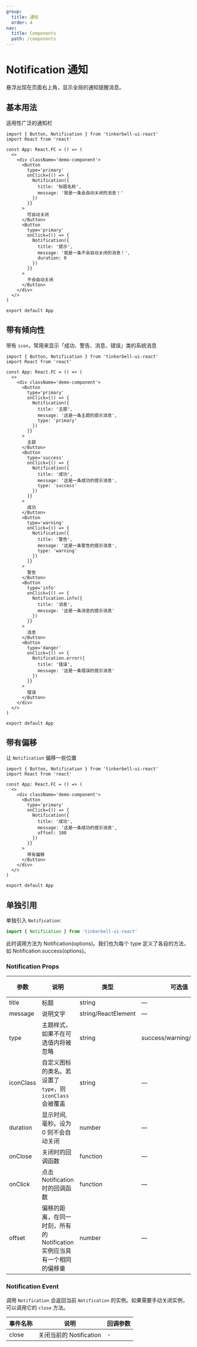 ```yaml
---
group:
  title: 通知
  order: 4
nav:
  title: Components
  path: /components
---
```


# Notification 通知

悬浮出现在页面右上角，显示全局的通知提醒消息。

## 基本用法

适用性广泛的通知栏

```tsx
import { Button, Notification } from 'tinkerbell-ui-react'
import React from 'react'

const App: React.FC = () => (
  <>
    <div className='demo-component'>
      <Button
        type='primary'
        onClick={() => {
          Notification({
            title: '标题名称',
            message: '我是一条会自动关闭的消息！'
          })
        }}
      >
        可自动关闭
      </Button>
      <Button
        type='primary'
        onClick={() => {
          Notification({
            title: '提示',
            message: '我是一条不会自动关闭的消息！',
            duration: 0
          })
        }}
      >
        不会自动关闭
      </Button>
    </div>
  </>
)

export default App
```

## 带有倾向性

带有 `icon`，常用来显示「成功、警告、消息、错误」类的系统消息

```tsx
import { Button, Notification } from 'tinkerbell-ui-react'
import React from 'react'

const App: React.FC = () => (
  <>
    <div className='demo-component'>
      <Button
        type='primary'
        onClick={() => {
          Notification({
            title: '主题',
            message: '这是一条主题的提示消息',
            type: 'primary'
          })
        }}
      >
        主题
      </Button>
      <Button
        type='success'
        onClick={() => {
          Notification({
            title: '成功',
            message: '这是一条成功的提示消息',
            type: 'success'
          })
        }}
      >
        成功
      </Button>
      <Button
        type='warning'
        onClick={() => {
          Notification({
            title: '警告',
            message: '这是一条警告的提示消息',
            type: 'warning'
          })
        }}
      >
        警告
      </Button>
      <Button
        type='info'
        onClick={() => {
          Notification.info({
            title: '消息',
            message: '这是一条消息的提示消息'
          })
        }}
      >
        消息
      </Button>
      <Button
        type='danger'
        onClick={() => {
          Notification.error({
            title: '错误',
            message: '这是一条错误的提示消息'
          })
        }}
      >
        错误
      </Button>
    </div>
  </>
)

export default App
```

## 带有偏移

让 `Notification` 偏移一些位置

```tsx
import { Button, Notification } from 'tinkerbell-ui-react'
import React from 'react'

const App: React.FC = () => (
  <>
    <div className='demo-component'>
      <Button
        type='primary'
        onClick={() => {
          Notification({
            title: '成功',
            message: '这是一条成功的提示消息',
            offset: 100
          })
        }}
      >
        带有偏移
      </Button>
    </div>
  </>
)

export default App
```

## 单独引用

单独引入 `Notification`:

```javascript
import { Notification } from 'tinkerbell-ui-react'
```

此时调用方法为 Notification(options)。我们也为每个 type 定义了各自的方法，如 Notification.success(options)。

### Notification Props

| 参数      | 说明                                                                     | 类型                | 可选值                     | 默认值 |
| --------- | ------------------------------------------------------------------------ | ------------------- | -------------------------- | ------ |
| title     | 标题                                                                     | string              | —                          | —      |
| message   | 说明文字                                                                 | string/ReactElement | —                          | —      |
| type      | 主题样式，如果不在可选值内将被忽略                                       | string              | success/warning/info/error | —      |
| iconClass | 自定义图标的类名。若设置了 `type`，则 `iconClass` 会被覆盖               | string              | —                          | —      |
| duration  | 显示时间, 毫秒。设为 0 则不会自动关闭                                    | number              | —                          | 4500   |
| onClose   | 关闭时的回调函数                                                         | function            | —                          | —      |
| onClick   | 点击 Notification 时的回调函数                                           | function            | —                          | —      |
| offset    | 偏移的距离，在同一时刻，所有的 Notification 实例应当具有一个相同的偏移量 | number              | —                          | 0      |

### Notification Event

调用 `Notification` 会返回当前 `Notification` 的实例。如果需要手动关闭实例，可以调用它的 `close` 方法。

| 事件名称 | 说明                    | 回调参数 |
| -------- | ----------------------- | -------- |
| close    | 关闭当前的 Notification | -        |
